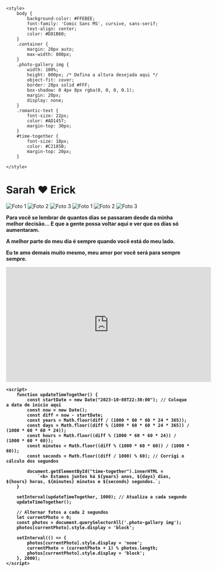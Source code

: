 <!DOCTYPE html>

<html lang="pt-BR">
<head>
    <meta charset="UTF-8">
    <title>I Love You</title>
    
    <style>
        body {
            background-color: #FFEBEE;
            font-family: 'Comic Sans MS', cursive, sans-serif;
            text-align: center;
            color: #D81B60;
        }
        .container {
            margin: 20px auto;
            max-width: 800px;
        }
        .photo-gallery img {
            width: 100%;
            height: 800px; /* Defina a altura desejada aqui */
            object-fit: cover;
            border: 20px solid #FFF;
            box-shadow: 0 4px 8px rgba(0, 0, 0, 0.1);
            margin: 20px;
            display: none;
        }
        .romantic-text {
            font-size: 22px;
            color: #AD1457;
            margin-top: 30px;
        }
        #time-together {
            font-size: 18px;
            color: #C2185B;
            margin-top: 20px;
        }
        
    </style>
</head>
<body>
    <div class="container">
        <h1>Sarah ❤️ Erick</h1>
        <div class="photo-gallery">
            <img src="C:\Users\Famil\OneDrive\Imagens\Saved Pictures\WhatsApp Image 2024-10-07 at 14.21.15 (1).jpeg" alt="Foto 1">
            <img src="C:\Users\Famil\OneDrive\Imagens\Saved Pictures\WhatsApp Image 2024-10-07 at 14.21.15.jpeg" alt="Foto 2">
            <img src="C:\Users\Famil\OneDrive\Imagens\Saved Pictures\WhatsApp Image 2024-10-07 at 14.58.51.jpeg" alt="Foto 3">
            <img src="C:\Users\Famil\OneDrive\Imagens\Saved Pictures\WhatsApp Image 2024-10-07 at 17.44.08 (1).jpeg" alt="Foto 1">
            <img src="C:\Users\Famil\OneDrive\Imagens\Saved Pictures\WhatsApp Image 2024-10-07 at 17.44.08.jpeg" alt="Foto 2">
            <img src="C:\Users\Famil\OneDrive\Imagens\Saved Pictures\WhatsApp Image 2024-10-08 at 12.56.17.jpeg" alt="Foto 3">
        </div>
        <div id="time-together"></div>
        <div class="romantic-text">
            <p><b>Para você se lembrar de quantos dias se passaram desde da minha melhor decisão... 
E que a gente possa voltar aqui e ver que os dias só aumentaram.
<b><p>
A melhor parte do meu dia é sempre quando você está do meu lado.
<p>Eu te amo demais muito mesmo, meu amor por você será para sempre sempre.</p>
    </div>
<div class="music-container">
            <iframe width="560" height="315" src="https://www.youtube.com/embed/n5i3QRvPA9Y?si=J4lAouM87zNoz6bT&amp;controls=0&amp;start=2" title="YouTube video player" frameborder="0" allow="accelerometer; autoplay; clipboard-write; encrypted-media; gyroscope; picture-in-picture; web-share" referrerpolicy="strict-origin-when-cross-origin" allowfullscreen></iframe>
        </div>
</div>
    
    <script>
        function updateTimeTogether() {
            const startDate = new Date("2023-10-08T22:30:00"); // Coloque a data de início aqui
            const now = new Date();
            const diff = now - startDate;
            const years = Math.floor(diff / (1000 * 60 * 60 * 24 * 365));
            const days = Math.floor((diff % (1000 * 60 * 60 * 24 * 365)) / (1000 * 60 * 60 * 24));
            const hours = Math.floor((diff % (1000 * 60 * 60 * 24)) / (1000 * 60 * 60));
            const minutes = Math.floor((diff % (1000 * 60 * 60)) / (1000 * 60));
            const seconds = Math.floor((diff / 1000) % 60); // Corrigi o cálculo dos segundos

            document.getElementById("time-together").innerHTML = 
                `<b> Estamos juntos há ${years} anos, ${days} dias, ${hours} horas, ${minutes} minutos e ${seconds} segundos.`;
        }

        setInterval(updateTimeTogether, 1000); // Atualiza a cada segundo
        updateTimeTogether();

        // Alternar fotos a cada 2 segundos
        let currentPhoto = 0;
        const photos = document.querySelectorAll('.photo-gallery img');
        photos[currentPhoto].style.display = 'block';

        setInterval(() => {
            photos[currentPhoto].style.display = 'none';
            currentPhoto = (currentPhoto + 1) % photos.length;
            photos[currentPhoto].style.display = 'block';
        }, 2000);
    </script>
</body>
</html>
